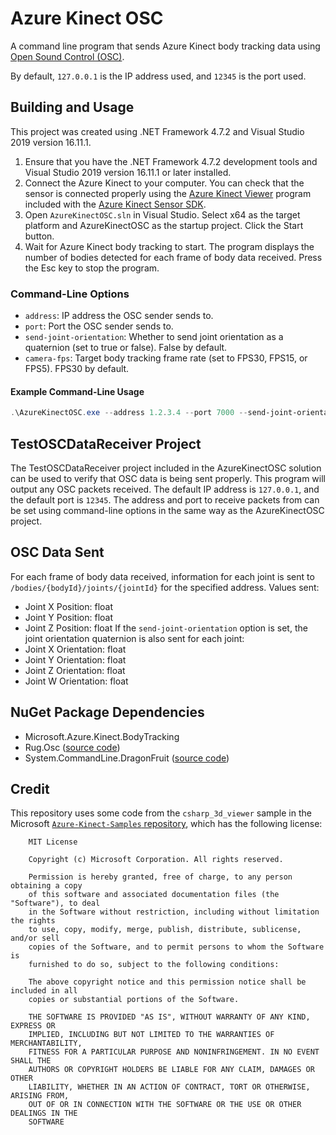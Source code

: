 # Azure Kinect OSC
A command line program that sends Azure Kinect body tracking data using [Open Sound Control (OSC)](https://ccrma.stanford.edu/groups/osc/index.html).

By default, `127.0.0.1` is the IP address used, and `12345` is the port used.

## Building and Usage
This project was created using .NET Framework 4.7.2 and Visual Studio 2019 version 16.11.1.

1. Ensure that you have the .NET Framework 4.7.2 development tools and Visual Studio 2019 version 16.11.1 or later installed.
2. Connect the Azure Kinect to your computer. You can check that the sensor is connected properly using the [Azure Kinect Viewer](https://learn.microsoft.com/en-us/azure/kinect-dk/azure-kinect-viewer) program included with the [Azure Kinect Sensor SDK](https://learn.microsoft.com/en-us/azure/kinect-dk/sensor-sdk-download).
3. Open `AzureKinectOSC.sln` in Visual Studio. Select x64 as the target platform and AzureKinectOSC as the startup project. Click the Start button.
4. Wait for Azure Kinect body tracking to start. The program displays the number of bodies detected for each frame of body data received. Press the Esc key to stop the program.

### Command-Line Options
- `address`: IP address the OSC sender sends to.
- `port`: Port the OSC sender sends to.
- `send-joint-orientation`: Whether to send joint orientation as a quaternion (set to true or false). False by default.
- `camera-fps`: Target body tracking frame rate (set to FPS30, FPS15, or FPS5). FPS30 by default.

#### Example Command-Line Usage
```powershell
.\AzureKinectOSC.exe --address 1.2.3.4 --port 7000 --send-joint-orientation false --camera-fps FPS30
```

## TestOSCDataReceiver Project
The TestOSCDataReceiver project included in the AzureKinectOSC solution can be used to verify that OSC data is being sent properly. This program will output any OSC packets received. The default IP address is `127.0.0.1`, and the default port is `12345`. The address and port to receive packets from can be set using command-line options in the same way as the AzureKinectOSC project.

## OSC Data Sent
For each frame of body data received, information for each joint is sent to `/bodies/{bodyId}/joints/{jointId}` for the specified address. Values sent:
- Joint X Position: float
- Joint Y Position: float
- Joint Z Position: float
If the `send-joint-orientation` option is set, the joint orientation quaternion is also sent for each joint:
- Joint X Orientation: float
- Joint Y Orientation: float
- Joint Z Orientation: float
- Joint W Orientation: float

## NuGet Package Dependencies
- Microsoft.Azure.Kinect.BodyTracking
- Rug.Osc ([source code](https://bitbucket.org/rugcode/rug.osc/src/master/))
- System.CommandLine.DragonFruit ([source code](https://github.com/dotnet/command-line-api))

## Credit
This repository uses some code from the `csharp_3d_viewer` sample in the Microsoft [`Azure-Kinect-Samples` repository](https://github.com/microsoft/Azure-Kinect-Samples/tree/master/body-tracking-samples/csharp_3d_viewer), which has the following license:

```
    MIT License

    Copyright (c) Microsoft Corporation. All rights reserved.

    Permission is hereby granted, free of charge, to any person obtaining a copy
    of this software and associated documentation files (the "Software"), to deal
    in the Software without restriction, including without limitation the rights
    to use, copy, modify, merge, publish, distribute, sublicense, and/or sell
    copies of the Software, and to permit persons to whom the Software is
    furnished to do so, subject to the following conditions:

    The above copyright notice and this permission notice shall be included in all
    copies or substantial portions of the Software.

    THE SOFTWARE IS PROVIDED "AS IS", WITHOUT WARRANTY OF ANY KIND, EXPRESS OR
    IMPLIED, INCLUDING BUT NOT LIMITED TO THE WARRANTIES OF MERCHANTABILITY,
    FITNESS FOR A PARTICULAR PURPOSE AND NONINFRINGEMENT. IN NO EVENT SHALL THE
    AUTHORS OR COPYRIGHT HOLDERS BE LIABLE FOR ANY CLAIM, DAMAGES OR OTHER
    LIABILITY, WHETHER IN AN ACTION OF CONTRACT, TORT OR OTHERWISE, ARISING FROM,
    OUT OF OR IN CONNECTION WITH THE SOFTWARE OR THE USE OR OTHER DEALINGS IN THE
    SOFTWARE
```